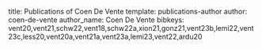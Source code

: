 title: Publications of Coen De Vente
template: publications-author
author: coen-de-vente
author_name: Coen De Vente
bibkeys: vent20,vent21,schw22,vent18,schw22a,xion21,gonz21,vent23b,lemi22,vent23c,less20,vent20a,vent21a,vent23a,lemi23,vent22,ardu20